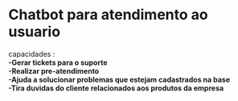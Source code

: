 # Chatbot para atendimento ao usuario
capacidades :<br/>
<b>-Gerar tickets para o suporte <br/>
<b>-Realizar pre-atendimento <br/>
<b>-Ajuda a solucionar problemas que estejam cadastrados na base <br/>
<b>-Tira duvidas do cliente relacionados aos produtos da empresa <br/>

